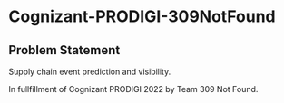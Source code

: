 # Cognizant-PRODIGI-309NotFound

## Problem Statement
Supply chain event prediction and visibility.

In fullfillment of Cognizant PRODIGI 2022 by Team 309 Not Found.
